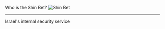 Who is the Shin Bet?
![Shin Bet](https://upload.wikimedia.org/wikipedia/en/thumb/5/5f/Israel_Security_Agency.svg/140px-Israel_Security_Agency.svg.png)

---

Israel's internal security service
